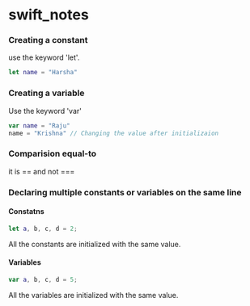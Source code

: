 # swift_notes

### Creating a constant
use the keyword 'let'.
```swift
let name = "Harsha"
```




### Creating a variable
Use the keyword 'var'
```swift
var name = "Raju"
name = "Krishna" // Changing the value after initializaion
```




### Comparision equal-to
it is == and not ===




### Declaring multiple constants or variables on the same line
#### Constatns
```swift
let a, b, c, d = 2;
```
All the constants are initialized with the same value.
#### Variables
```swift
var a, b, c, d = 5;
```
All the variables are initialized with the same value.

